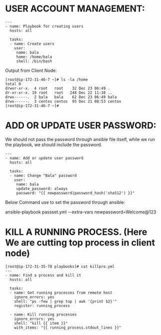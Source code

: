 # USER ACCOUNT MANAGEMENT:

```
---
- name: Playbook for creating users
  hosts: all

  tasks:
  - name: Create users
    user:
     name: bala
     home: /home/bala
     shell: /bin/bash
```


Output from Client Node:


```
[root@ip-172-31-46-7 ~]# ls -la /home
total 0
drwxr-xr-x.  4 root   root    32 Dec 23 06:49 .
dr-xr-xr-x. 19 root   root   248 Dec 22 11:38 ..
drwx------.  2 bala   bala    62 Dec 23 06:49 bala
drwx------.  3 centos centos  95 Dec 21 08:53 centos
[root@ip-172-31-46-7 ~]#
```

# ADD OR UPDATE USER PASSWORD:


We should not pass the password through ansible file itself, while we run the playbook, we should include the password.

```
---
- name: Add or update user password
  hosts: all

  tasks:
  - name: Change "Bala" password
    user:
     name: bala
     update_password: always
     password: "{{ newpassword|password_hash('sha512') }}"

```

Below Command use to set the password through ansible:

ansible-playbook  passset.yml --extra-vars newpassword=Welcome@123



# KILL A RUNNING PROCESS. (Here We are cutting top process in client node)

```
[root@ip-172-31-35-78 playbooks]# cat killpro.yml
---
- name: Find a process and kill it
  hosts: all

  tasks:
  - name: Get running processes from remote host
    ignore_errors: yes
    shell: "ps -few | grep top | awk '{print $2}'"
    register: running_process

  - name: Kill running processes
    ignore_errors: yes
    shell: "kill {{ item }}"
    with_items: "{{ running_process.stdout_lines }}"
```
